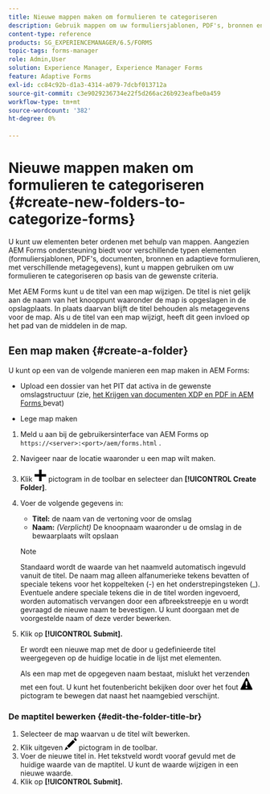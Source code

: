 ```yaml
---
title: Nieuwe mappen maken om formulieren te categoriseren
description: Gebruik mappen om uw formuliersjablonen, PDF's, bronnen en aangepaste formulieren te ordenen.
content-type: reference
products: SG_EXPERIENCEMANAGER/6.5/FORMS
topic-tags: forms-manager
role: Admin,User
solution: Experience Manager, Experience Manager Forms
feature: Adaptive Forms
exl-id: cc84c92b-d1a3-4314-a079-7dcbf013712a
source-git-commit: c3e9029236734e22f5d266ac26b923eafbe0a459
workflow-type: tm+mt
source-wordcount: '382'
ht-degree: 0%

---
```


# Nieuwe mappen maken om formulieren te categoriseren {#create-new-folders-to-categorize-forms}

U kunt uw elementen beter ordenen met behulp van mappen. Aangezien AEM Forms ondersteuning biedt voor verschillende typen elementen (formuliersjablonen, PDF&#39;s, documenten, bronnen en adaptieve formulieren, met verschillende metagegevens), kunt u mappen gebruiken om uw formulieren te categoriseren op basis van de gewenste criteria.

Met AEM Forms kunt u de titel van een map wijzigen. De titel is niet gelijk aan de naam van het knooppunt waaronder de map is opgeslagen in de opslagplaats. In plaats daarvan blijft de titel behouden als metagegevens voor de map. Als u de titel van een map wijzigt, heeft dit geen invloed op het pad van de middelen in de map.

## Een map maken {#create-a-folder}

U kunt op een van de volgende manieren een map maken in AEM Forms:

* Upload een dossier van het PIT dat activa in de gewenste omslagstructuur (zie, [ het Krijgen van documenten XDP en PDF in AEM Forms ](/help/forms/using/get-xdp-pdf-documents-aem.md) bevat)

* Lege map maken

1. Meld u aan bij de gebruikersinterface van AEM Forms op `https://<server>:<port>/aem/forms.html` .
1. Navigeer naar de locatie waaronder u een map wilt maken.
1. Klik ![ aem6forms_add ](assets/aem6forms_add.png) pictogram in de toolbar en selecteer dan **[!UICONTROL Create Folder]**.

1. Voer de volgende gegevens in:

   * **Titel:** de naam van de vertoning voor de omslag
   * **Naam:** *(Verplicht)* De knoopnaam waaronder u de omslag in de bewaarplaats wilt opslaan

   >[!NOTE]
   >
   >Standaard wordt de waarde van het naamveld automatisch ingevuld vanuit de titel. De naam mag alleen alfanumerieke tekens bevatten of speciale tekens voor het koppelteken (-) en het onderstrepingsteken (_). Eventuele andere speciale tekens die in de titel worden ingevoerd, worden automatisch vervangen door een afbreekstreepje en u wordt gevraagd de nieuwe naam te bevestigen. U kunt doorgaan met de voorgestelde naam of deze verder bewerken.

1. Klik op **[!UICONTROL Submit].**

   Er wordt een nieuwe map met de door u gedefinieerde titel weergegeven op de huidige locatie in de lijst met elementen.

   Als een map met de opgegeven naam bestaat, mislukt het verzenden met een fout. U kunt het foutenbericht bekijken door over het fout ![ aem6forms_error_alert ](assets/aem6forms_error_alert.png) pictogram te bewegen dat naast het naamgebied verschijnt.

### De maptitel bewerken {#edit-the-folder-title-br}

1. Selecteer de map waarvan u de titel wilt bewerken.
1. Klik uitgeven ![ aem6forms_edit ](assets/aem6forms_edit.png) pictogram in de toolbar.
1. Voer de nieuwe titel in. Het tekstveld wordt vooraf gevuld met de huidige waarde van de maptitel. U kunt de waarde wijzigen in een nieuwe waarde.
1. Klik op **[!UICONTROL Submit].**
